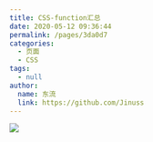 ```yaml
---
title: CSS-function汇总
date: 2020-05-12 09:36:44
permalink: /pages/3da0d7
categories:
  - 页面
  - CSS
tags:
  - null
author:
  name: 东流
  link: https://github.com/Jinuss
---
```

![](https://jsd.cdn.zzko.cn/gh/xugaoyi/image_store/blog/20200512161232.jpg)
